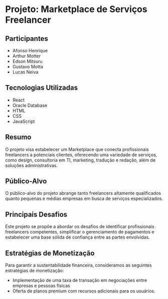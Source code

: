 # Projeto: Marketplace de Serviços Freelancer

## Participantes
- Afonso Henrique
- Arthur Motter
- Edson Mitsuru
- Gustavo Motta
- Lucas Neiva

## Tecnologias Utilizadas
- React
- Oracle Database
- HTML
- CSS
- JavaScript

## Resumo
O projeto visa estabelecer um Marketplace que conecta profissionais freelancers a potenciais clientes, oferecendo uma variedade de serviços, como design, consultoria em TI, marketing, tradução e redação, além de soluções administrativas.

## Público-Alvo
O público-alvo do projeto abrange tanto freelancers altamente qualificados quanto pequenas e médias empresas em busca de serviços especializados.

## Principais Desafios
Este projeto se propõe a abordar os desafios de identificar profissionais freelancers competentes, simplificar o gerenciamento de pagamentos e estabelecer uma base sólida de confiança entre as partes envolvidas.

## Estratégias de Monetização
Para garantir a sustentabilidade financeira, consideramos as seguintes estratégias de monetização:
- Implementação de uma taxa de transação em negociações entre empresas e pessoas físicas
- Oferta de planos premium com recursos adicionais para os usuários.
